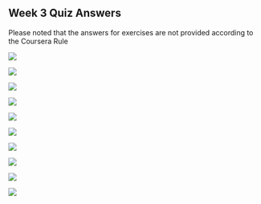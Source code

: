## Week 3 Quiz Answers
Please noted that the answers for exercises are not provided according to the Coursera Rule

![](https://github.com/LiMengyang990726/Coursera-Machine-Learning/blob/master/Pictures/NN-Week3Qn1.png)


![](https://github.com/LiMengyang990726/Coursera-Machine-Learning/blob/master/Pictures/NN-Week3Qn2.png)


![](https://github.com/LiMengyang990726/Coursera-Machine-Learning/blob/master/Pictures/NN-Week3Qn3.png)


![](https://github.com/LiMengyang990726/Coursera-Machine-Learning/blob/master/Pictures/NN-Week3Qn4.png)


![](https://github.com/LiMengyang990726/Coursera-Machine-Learning/blob/master/Pictures/NN-Week3Qn5.png)


![](https://github.com/LiMengyang990726/Coursera-Machine-Learning/blob/master/Pictures/NN-Week3Qn6.png)


![](https://github.com/LiMengyang990726/Coursera-Machine-Learning/blob/master/Pictures/NN-Week3Qn7.png)


![](https://github.com/LiMengyang990726/Coursera-Machine-Learning/blob/master/Pictures/NN-Week3Qn8.png)


![](https://github.com/LiMengyang990726/Coursera-Machine-Learning/blob/master/Pictures/NN-Week3Qn9.png)


![](https://github.com/LiMengyang990726/Coursera-Machine-Learning/blob/master/Pictures/NN-Week3Qn10.png)